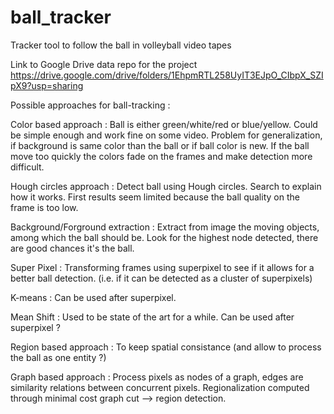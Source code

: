 # ball_tracker
Tracker tool to follow the ball in volleyball video tapes


Link to Google Drive data repo for the project 
https://drive.google.com/drive/folders/1EhpmRTL258UyIT3EJpO_CIbpX_SZIpX9?usp=sharing


Possible approaches for ball-tracking : 

Color based approach : 
    Ball is either green/white/red or blue/yellow. Could be simple enough and work fine on some video.
    Problem for generalization, if background is same color than the ball or if ball color is new.
    If the ball move too quickly the colors fade on the frames and make detection more difficult.
    
Hough circles approach : 
    Detect ball using Hough circles. Search to explain how it works.
    First results seem limited because the ball quality on the frame is too low.
    
Background/Forground extraction : 
    Extract from image the moving objects, among which the ball should be.
    Look for the highest node detected, there are good chances it's the ball.
    
Super Pixel : 
    Transforming frames using superpixel to see if it allows for a better ball detection. 
    (i.e. if it can be detected as a cluster of superpixels)

K-means :
    Can be used after superpixel.

Mean Shift : 
    Used to be state of the art for a while.
    Can be used after superpixel ?

Region based approach : 
    To keep spatial consistance (and allow to process the ball as one entity ?)

Graph based approach :
    Process pixels as nodes of a graph, edges are similarity relations between concurrent pixels. 
    Regionalization computed through minimal cost graph cut --> region detection.
    
           